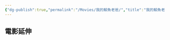 ```yaml
---
{"dg-publish":true,"permalink":"/Movies/我的鯨魚老爸/","title":"我的鯨魚老爸","tags":["#🎬Movie"],"noteIcon":"3","created":"2025-05-11T11:57:58.960+08:00","updated":"2025-05-11T11:59:51.860+08:00"}
---
```







## 電影延伸


